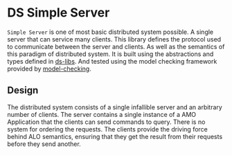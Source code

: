 # DS Simple Server
`Simple Server` is one of most basic distributed system possible. A single server that can service many clients. This library defines the protocol used to communicate between the server and clients. As well as the semantics of this paradigm of distributed system. It is built using the abstractions and types defined in [ds-libs](https://github.com/CoffmanTaylor/DS-libs). And tested using the model checking framework provided by [model-checking](https://github.com/CoffmanTaylor/model-checking).

## Design
The distributed system consists of a single infallible server and an arbitrary number of clients. The server contains a single instance of a AMO Application that the clients can send commands to query. There is no system for ordering the requests. The clients provide the driving force behind ALO semantics, ensuring that they get the result from their requests before they send another.